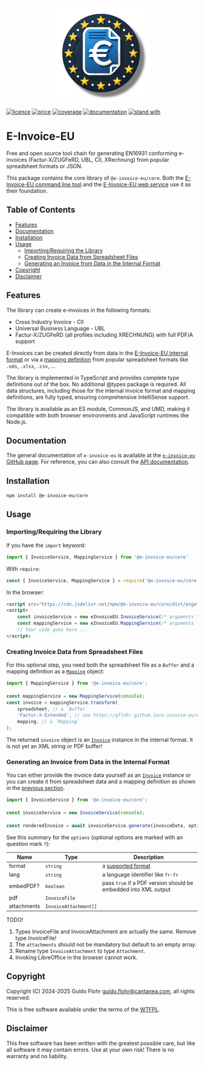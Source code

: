 <p align="center">
	<img
		src="./assets/e-invoice-eu-logo-2.webp"
		width="256" height="256" />
</p>

[![licence](https://img.shields.io/badge/licence-WTFPL-blue)](http://www.wtfpl.net/)
[![price](https://img.shields.io/badge/price-FREE-green)](https://github.com/gflohr/qgoda/blob/main/LICENSE)
[![coverage](https://img.shields.io/coverallsCoverage/github/gflohr/e-invoice-eu?branch=main)](https://coveralls.io/github/gflohr/e-invoice-eu?branch=main)
[![documentation](https://img.shields.io/badge/documentation-Qgoda🍓-ffc107)](https://www.qgoda.net/)
[![stand with](https://img.shields.io/badge/stand%20with-Ukraine🇺🇦-ffc107)](https://www.standwithukraineeurope.com/en//)

# E-Invoice-EU<!-- omit from toc -->

Free and open source tool chain for generating EN16931 conforming e-invoices
(Factur-X/ZUGFeRD, UBL, CII, XRechnung) from popular spreadsheet formats or
JSON.

This package contains the core library of `@e-invoice-eu/core`. Both the
[E-Invoice-EU command line tool](https://github.com/gflohr/e-invoice-eu/tree/main/apps/cli)
and the [E-Invoice-EU web service](https://github.com/gflohr/e-invoice-eu/tree/main/apps/server)
use it as their foundation.

## Table of Contents<!-- omit from toc -->
- [Features](#features)
- [Documentation](#documentation)
- [Installation](#installation)
- [Usage](#usage)
	- [Importing/Requiring the Library](#importingrequiring-the-library)
	- [Creating Invoice Data from Spreadsheet Files](#creating-invoice-data-from-spreadsheet-files)
	- [Generating an Invoice from Data in the Internal Format](#generating-an-invoice-from-data-in-the-internal-format)
- [Copyright](#copyright)
- [Disclaimer](#disclaimer)

## Features

The library can create e-invoices in the following formats:

* Cross Industry Invoice - CII
* Universal Business Language - UBL
* Factur-X/ZUGFeRD (all profiles including XRECHNUNG) with full PDF/A support

E-Invoices can be created directly from data in the [E-Invoice-EU internal
format](https://gflohr.github.io/e-invoice-eu/en/docs/details/internal-format/)
or via a [mapping definition](https://gflohr.github.io/e-invoice-eu/en/docs/details/mapping/)
from popular spreadsheet formats like `.ods`, `.xlsx`, `.csv`, ...

The library is implemented in TypeScript and provides complete type definitions
out of the box. No additional @types package is required. All data structures,
including those for the internal invoice format and mapping definitions, are
fully typed, ensuring comprehensive IntelliSense support.

The library is available as an ES module, CommonJS, and UMD, making it
compatible with both browser environments and JavaScript runtimes like Node.js.

## Documentation

The general documentation of `e-invoice-eu` is available at the
[`e-invoice-eu` GitHub page](https://github.com/gflohr/e-invoice-eu/tree/main/packages/core).
For reference, you can also consult the
[API documentation](https://gflohr.github.io/e-invoice-eu/api-docs/).

## Installation

```sh
npm install @e-invoice-eu/core
```

## Usage

### Importing/Requiring the Library

If you have the `import` keyword:

```typescript
import { InvoiceService, MappingService } from '@e-invoice-eu/core'
```

With `require`:

```javascript
const { InvoiceService, MappingService } = require('@e-invoice-eu/core')
```

In the browser:

```html
<script src="https://cdn.jsdelivr.net/npm/@e-invoice-eu/core/dist/esgettext.min.js"></script>
<script>
	const invoiceService = new eInvoiceEU.InvoiceService(/* arguments */);
	const mappingService = new eInvoiceEU.MappingService(/* arguments */);
	// Your code goes here ...
</script>
```

### Creating Invoice Data from Spreadsheet Files

For this optional step, you need both the spreadsheet file as a `Buffer` and a
mapping definition as a
[`Mapping`](https://gflohr.github.io/e-invoice-eu/api-docs/interfaces/Mapping.html)
object:

```typescript
import { MappingService } from '@e-invoice-eu/core';

const mappingService = new MappingService(console);
const invoice = mappingService.transform(
	spreadsheet, // a `Buffer`
	'Factur-X-Extended', // see https://gflohr.github.io/e-invoice-eu/en/docs/basics/supported-formats/
	mapping, // a `Mapping`
);
```

The returned `invoice` object is an 
[`Invoice`](https://gflohr.github.io/e-invoice-eu/api-docs/interfaces/Invoice.html)
instance in the internal format. It is not yet an XML string or PDF buffer!

### Generating an Invoice from Data in the Internal Format

You can either provide the invoice data yourself as an
[`Invoice`](https://gflohr.github.io/e-invoice-eu/api-docs/interfaces/Invoice.html)
instance or you can create it from spreadsheet data and a mapping definition
as shown in the [previous section](#creating-invoice-data-from-spreadsheet-files).

```typescript
import { InvoiceService } from '@e-invoice-eu/core';

const invoiceService = new InvoiceService(console);

const renderedInvoice = await invoiceService.generate(invoiceData, options);
```

See this summary for the `options` (optional options are marked with an
question mark `?`):

| Name  | Type | Description |
|------ |------|-------------|
| format | `string` | a [supported format]( https://gflohr.github.io/e-invoice-eu/en/docs/basics/supported-formats/) |
| lang | `string` | a language identifier like `fr-fr` |
| embedPDF? | `boolean` | pass `true` if a PDF version should be embedded into XML output |
| pdf | `InvoiceFile` | |
| attachments | `InvoiceAttachment[]` | |

TODO!

1) Types InvoiceFile and InvoiceAttachment are actually the same. Remove type InvoiceFile!
2) The `attachments` should not be mandatory but default to an empty array.
3) Rename type `InvoiceAttachment` to type `Attachment`.
4) Invoking LibreOffice in the browser cannot work.

## Copyright

Copyright (C) 2024-2025 Guido Flohr <guido.flohr@cantanea.com>, all
rights reserved.

This is free software available under the terms of the
[WTFPL](http://www.wtfpl.net/).

## Disclaimer

This free software has been written with the greatest possible care, but like
all software it may contain errors. Use at your own risk! There is no
warranty and no liability.
